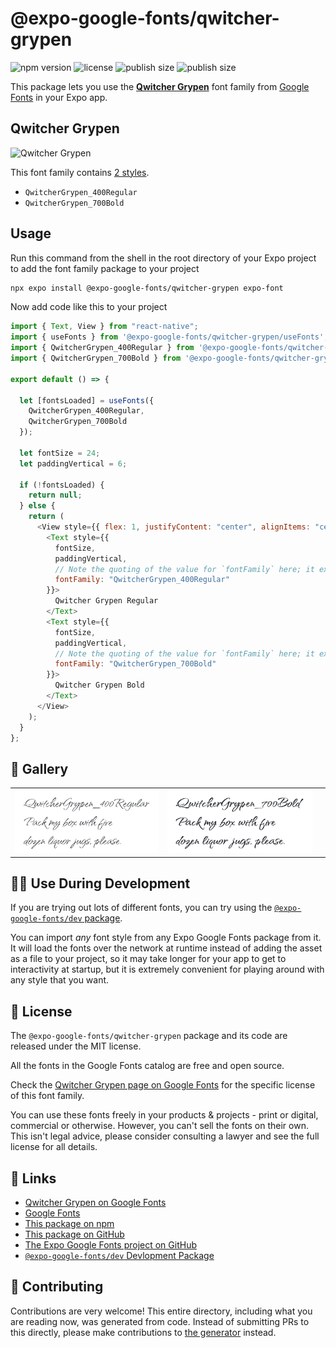 # @expo-google-fonts/qwitcher-grypen

![npm version](https://flat.badgen.net/npm/v/@expo-google-fonts/qwitcher-grypen)
![license](https://flat.badgen.net/github/license/expo/google-fonts)
![publish size](https://flat.badgen.net/packagephobia/install/@expo-google-fonts/qwitcher-grypen)
![publish size](https://flat.badgen.net/packagephobia/publish/@expo-google-fonts/qwitcher-grypen)

This package lets you use the [**Qwitcher Grypen**](https://fonts.google.com/specimen/Qwitcher+Grypen) font family from [Google Fonts](https://fonts.google.com/) in your Expo app.

## Qwitcher Grypen

![Qwitcher Grypen](./font-family.png)

This font family contains [2 styles](#-gallery).

- `QwitcherGrypen_400Regular`
- `QwitcherGrypen_700Bold`

## Usage

Run this command from the shell in the root directory of your Expo project to add the font family package to your project

```sh
npx expo install @expo-google-fonts/qwitcher-grypen expo-font
```

Now add code like this to your project

```js
import { Text, View } from "react-native";
import { useFonts } from '@expo-google-fonts/qwitcher-grypen/useFonts';
import { QwitcherGrypen_400Regular } from '@expo-google-fonts/qwitcher-grypen/400Regular';
import { QwitcherGrypen_700Bold } from '@expo-google-fonts/qwitcher-grypen/700Bold';

export default () => {

  let [fontsLoaded] = useFonts({
    QwitcherGrypen_400Regular, 
    QwitcherGrypen_700Bold
  });

  let fontSize = 24;
  let paddingVertical = 6;

  if (!fontsLoaded) {
    return null;
  } else {
    return (
      <View style={{ flex: 1, justifyContent: "center", alignItems: "center" }}>
        <Text style={{
          fontSize,
          paddingVertical,
          // Note the quoting of the value for `fontFamily` here; it expects a string!
          fontFamily: "QwitcherGrypen_400Regular"
        }}>
          Qwitcher Grypen Regular
        </Text>
        <Text style={{
          fontSize,
          paddingVertical,
          // Note the quoting of the value for `fontFamily` here; it expects a string!
          fontFamily: "QwitcherGrypen_700Bold"
        }}>
          Qwitcher Grypen Bold
        </Text>
      </View>
    );
  }
};
```

## 🔡 Gallery


||||
|-|-|-|
|![QwitcherGrypen_400Regular](./400Regular/QwitcherGrypen_400Regular.ttf.png)|![QwitcherGrypen_700Bold](./700Bold/QwitcherGrypen_700Bold.ttf.png)|||


## 👩‍💻 Use During Development

If you are trying out lots of different fonts, you can try using the [`@expo-google-fonts/dev` package](https://github.com/expo/google-fonts/tree/master/font-packages/dev#readme).

You can import _any_ font style from any Expo Google Fonts package from it. It will load the fonts over the network at runtime instead of adding the asset as a file to your project, so it may take longer for your app to get to interactivity at startup, but it is extremely convenient for playing around with any style that you want.


## 📖 License

The `@expo-google-fonts/qwitcher-grypen` package and its code are released under the MIT license.

All the fonts in the Google Fonts catalog are free and open source.

Check the [Qwitcher Grypen page on Google Fonts](https://fonts.google.com/specimen/Qwitcher+Grypen) for the specific license of this font family.

You can use these fonts freely in your products & projects - print or digital, commercial or otherwise. However, you can't sell the fonts on their own. This isn't legal advice, please consider consulting a lawyer and see the full license for all details.

## 🔗 Links

- [Qwitcher Grypen on Google Fonts](https://fonts.google.com/specimen/Qwitcher+Grypen)
- [Google Fonts](https://fonts.google.com/)
- [This package on npm](https://www.npmjs.com/package/@expo-google-fonts/qwitcher-grypen)
- [This package on GitHub](https://github.com/expo/google-fonts/tree/master/font-packages/qwitcher-grypen)
- [The Expo Google Fonts project on GitHub](https://github.com/expo/google-fonts)
- [`@expo-google-fonts/dev` Devlopment Package](https://github.com/expo/google-fonts/tree/master/font-packages/dev)

## 🤝 Contributing

Contributions are very welcome! This entire directory, including what you are reading now, was generated from code. Instead of submitting PRs to this directly, please make contributions to [the generator](https://github.com/expo/google-fonts/tree/master/packages/generator) instead.
